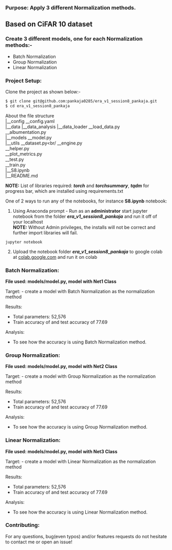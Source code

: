 ### Purpose: Apply 3 different Normalization methods.

## Based on CiFAR 10 dataset
### Create 3 different models, one for each Normalization methods:- 
- Batch Normalization
- Group Normalization
- Linear Normalization

### Project Setup:
Clone the project as shown below:-

```bash
$ git clone git@github.com:pankaja0285/era_v1_session8_pankaja.git
$ cd era_v1_session8_pankaja
```
About the file structure</br>
|__config
   __config.yaml<br/>
|__data
|__data_analysis
|__data_loader
   __load_data.py<br/>
   __albumentation.py<br/>
|__models
   __model.py<br/>
|__utils
   __dataset.py<br/
   __engine.py<br/>
   __helper.py<br/>
   __plot_metrics.py<br/>
   __test.py<br/>
   __train.py<br/>
|__S8.ipynb<br/>
|__README.md<br/>

**NOTE:** List of libraries required: ***torch*** and ***torchsummary***, ***tqdm*** for progress bar, which are installed using requirements.txt<br/>

One of 2 ways to run any of the notebooks, for instance **S8.ipynb** notebook:<br/>
1. Using Anaconda prompt - Run as an **administrator** start jupyter notebook from the folder ***era_v1_session8_pankaja*** and run it off of your localhost<br/>
**NOTE:** Without Admin privileges, the installs will not be correct and further import libraries will fail. <br/>
```
jupyter notebook
```
2. Upload the notebook folder ***era_v1_session8_pankaja*** to google colab at [colab.google.com](https://colab.research.google.com/) and run it on colab<br/>

###
### Batch Normalization:
**File used: models/model.py, model with Net1 Class**
<p>
Target:
- create a model with Batch Normalization as the normalization method

Results:
- Total parameters: 52,576
- Train accuracy of  and test accuracy of 77.69

Analysis:
- To see how the accuracy is using Batch Normalization method.
</p>

### Group Normalization:
**File used: models/model.py, model with Net2 Class**
<p>
Target:
- create a model with Group Normalization as the normalization method

Results:
- Total parameters: 52,576
- Train accuracy of  and test accuracy of 77.69

Analysis:
- To see how the accuracy is using Group Normalization method.
</p>

### Linear Normalization:
**File used: models/model.py, model with Net3 Class**
<p>
Target:
- create a model with Linear Normalization as the normalization method

Results:
- Total parameters: 52,576
- Train accuracy of  and test accuracy of 77.69

Analysis:
- To see how the accuracy is using Linear Normalization method.
</p>

### Contributing:
For any questions, bug(even typos) and/or features requests do not hesitate to contact me or open an issue!

